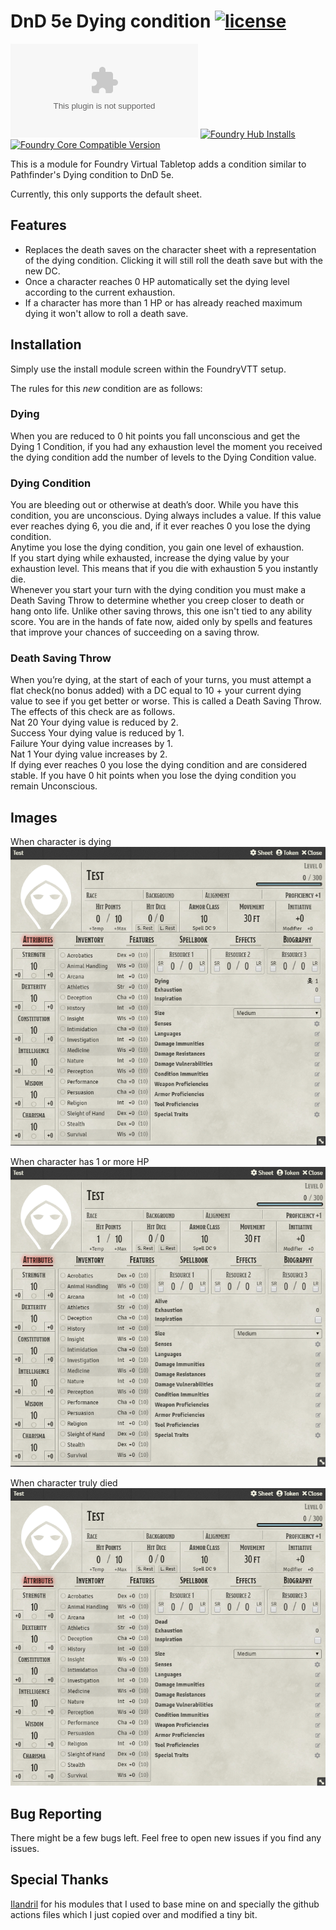 # DnD 5e Dying condition [![license](http://img.shields.io/:license-MIT-blue.svg)](LICENSE)
[![Latest Release Download Count](https://img.shields.io/github/downloads/amuxix/FoundryVTT-Dying/latest/module.zip?color=brightgreen&label=Downloads&link=https://github.com/Amuxix/FoundryVTT-Dying/releases)](https://github.com/Amuxix/FoundryVTT-Dying/releases)
[![Foundry Hub Installs](https://img.shields.io/badge/dynamic/json?color=brightgreen&label=Forge%20Installs&query=package.installs&url=http%3A%2F%2Fforge-vtt.com%2Fapi%2Fbazaar%2Fpackage%2Fdying-condition&suffix=%25)](https://www.foundryvtt-hub.com/package/dying-condition/)
[![Foundry Core Compatible Version](https://img.shields.io/badge/dynamic/json?color=brightgreen&label=Foundry%20Version&query=$.compatibleCoreVersion&url=https%3A%2F%2Fgithub.com%2FAmuxix%2FFoundryVTT-Dying%2Freleases%2Flatest%2Fdownload%2Fmodule.json)](https://foundryvtt.com/packages/dying-condition)

This is a module for Foundry Virtual Tabletop adds a condition similar to Pathfinder's Dying condition to DnD 5e.

Currently, this only supports the default sheet.


## Features
* Replaces the death saves on the character sheet with a representation of the dying condition.
  Clicking it will still roll the death save but with the new DC.
* Once a character reaches 0 HP automatically set the dying level according to the current exhaustion.
* If a character has more than 1 HP or has already reached maximum dying it won't allow to roll a death save.


## Installation
Simply use the install module screen within the FoundryVTT setup.

The rules for this *new* condition are as follows:

### Dying
When you are reduced to 0 hit points you fall unconscious and get the Dying 1 Condition, if you had any exhaustion level the moment you received the dying condition add the number of levels to the Dying Condition value.


### Dying Condition
You are bleeding out or otherwise at death’s door. While you have this condition, you are unconscious. Dying always includes a value. If this value ever reaches dying 6, you die and, if it ever reaches 0 you lose the dying condition.  
Anytime you lose the dying condition, you gain one level of exhaustion.  
If you start dying while exhausted, increase the dying value by your exhaustion level. This means that if you die with exhaustion 5 you instantly die.  
Whenever you start your turn with the dying condition you must make a Death Saving Throw to determine whether you creep closer to death or hang onto life. Unlike other saving throws, this one isn't tied to any ability score. You are in the hands of fate now, aided only by spells and features that improve your chances of succeeding on a saving throw.


### Death Saving Throw
When you’re dying, at the start of each of your turns, you must attempt a flat check(no bonus added) with a DC equal to 10 + your current dying value to see if you get better or worse. This is called a Death Saving Throw. The effects of this check are as follows.  
Nat 20 Your dying value is reduced by 2.  
Success Your dying value is reduced by 1.  
Failure Your dying value increases by 1.  
Nat 1 Your dying value increases by 2.  
If dying ever reaches 0 you lose the dying condition and are considered stable. If you have 0 hit points when you lose the dying condition you remain Unconscious.  

## Images
When character is dying  
![FoundryVTT-Dying](screenshots/Dying.png)

When character has 1 or more HP  
![FoundryVTT-Dying](screenshots/Alive.png)

When character truly died  
![FoundryVTT-Dying](screenshots/Dead.png)

## Bug Reporting
There might be a few bugs left. Feel free to open new issues if you find any issues.

## Special Thanks
[Ilandril](https://github.com/illandril) for his modules that I used to base mine on and specially the github actions files which I just copied over and modified a tiny bit.
